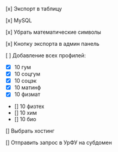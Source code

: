 [x] Экспорт в таблицу

[x] MySQL

[x] Убрать математические символы

[x] Кнопку экспорта в админ панель

[ ] Добавление всех профилей:
- [x] 10 гум
- [x] 10 соцгум
- [x] 10 соцэк
- [x] 10 матинф
- [x] 10 физмат
- [] 10 физтех
- [] 10 хим
- [] 10 био

[] Выбрать хостинг

[] Отправить запрос в УрФУ на субдомен
